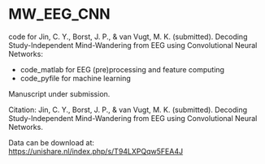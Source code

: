 # MW_EEG_CNN
code for Jin, C. Y., Borst, J. P., & van Vugt, M. K. (submitted). Decoding Study-Independent Mind-Wandering from EEG using Convolutional Neural Networks:
 - code_matlab for EEG (pre)processing and feature computing
 - code_pyfile for machine learning 

Manuscript under submission.

Citation:
Jin, C. Y., Borst, J. P., & van Vugt, M. K. (submitted). Decoding Study-Independent Mind-Wandering from EEG using Convolutional Neural Networks. 

Data can be download at:
https://unishare.nl/index.php/s/T94LXPQqw5FEA4J
